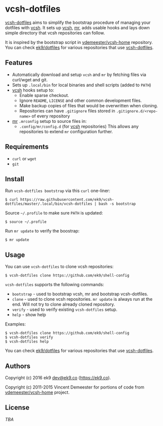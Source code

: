 vcsh-dotfiles
=============

[vcsh-dotfiles][0] aims to simplify the bootstrap procedure of managing your
dotfiles with [vcsh][1]. It sets up [vcsh][1], [mr][2], adds usable hooks and
lays down simple directory that vcsh repositories can follow.

It is inspired by the bootstrap script in [vdemeester/vcsh-home][3] repository.
You can check [ek9/dotfiles][10] for various repositories that use
[vcsh-dotfiles][0].

## Features

- Automatically download and setup `vcsh` and `mr` by fetching files via
  curl/wget and git.
- Sets up `.local/bin` for local binaries and shell scripts (added to `PATH`)
- [vcsh][1] hooks setup to:
    - Enable sparse checkout.
    - Ignore `README`, `LICENSE` and other common development files.
    - Make backup copies of files that would be overwritten when cloning.
    - Repositories can have `.gitignore` files stored
      in `.gitignore.d/<repo-name>` of every repository
- [mr][2] `.mrconfig` setup to source files in:
    - `.config/mr/config.d` (for [vcsh][1] repositories)
  This allows any repositories to extend `mr` configuration further.

## Requirements

- `curl` or `wget`
- `git`

## Install

Run `vcsh-dotfiles bootstrap` via this `curl` one-liner:

    $ curl https://raw.githubusercontent.com/ek9/vcsh-dotfiles/master/.local/bin/vcsh-dotfiles | bash -s bootstrap

Source `~/.profile` to make sure `PATH` is updated:

    $ source ~/.profile

Run `mr update` to verify the boostrap:

    $ mr update

## Usage

You can use `vcsh-dotfiles` to clone vcsh repositories:

    $ vcsh-dotfiles clone https://github.com/ek9/shell-config

`vcsh-dotfiles` supports the following commands:

- `bootstrap` - used to bootstrap vcsh, mr and bootstrap vcsh-dotfiles.
- `clone` - used to clone vcsh repositories. `mr update` is always run at the
   end. Will not try to clone already cloned repository.
- `verify` - used to verify existing `vcsh-dotfiles` setup.
- `help` - show help

Examples:

    $ vcsh-dotfiles clone https://github.com/ek9/shell-config
    $ vcsh-dotfiles verify
    $ vcsh-dotfiles help

You can check [ek9/dotfiles][10] for various repositories that use
[vcsh-dotfiles][0].

## Authors

Copyright (c) 2016 ek9 <dev@ek9.co> (https://ek9.co).

Copyright (c) 2011-2015 Vincent Demeester for portions of code from
[vdemeester/vcsh-home][3] project.

## License

*TBA*

[0]: https://github.com/ek9/vcsh-dotfiles
[1]: https://github.com/RichiH/vcsh
[2]: https://github.com/joeyh/myrepos
[3]: https://github.com/vdemeester/vcsh-home
[10]: https://github.com/ek9/dotfiles
